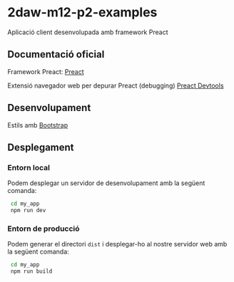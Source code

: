 # 2daw-m12-p2-examples
Aplicació client desenvolupada amb framework Preact

## Documentació oficial

Framework Preact:
[Preact](https://preactjs.com/)

Extensió navegador web per depurar Preact (debugging)
[Preact Devtools](https://preactjs.github.io/preact-devtools/)

## Desenvolupament

Estils amb [Bootstrap](https://getbootstrap.com/docs/5.3/getting-started/download/#npm)

## Desplegament

### Entorn local

Podem desplegar un servidor de desenvolupament amb la següent comanda:

```bash
 cd my_app
 npm run dev   
```

### Entorn de producció

Podem generar el directori `dist` i desplegar-ho al nostre servidor web amb la següent comanda:

```bash
 cd my_app
 npm run build
```